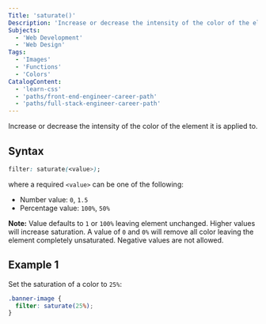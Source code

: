 ```yaml
---
Title: 'saturate()'
Description: 'Increase or decrease the intensity of the color of the element it is applied to.'
Subjects:
  - 'Web Development'
  - 'Web Design'
Tags:
  - 'Images'
  - 'Functions'
  - 'Colors'
CatalogContent:
  - 'learn-css'
  - 'paths/front-end-engineer-career-path'
  - 'paths/full-stack-engineer-career-path'
---
```


Increase or decrease the intensity of the color of the element it is applied to.

## Syntax

```css
filter: saturate(<value>);
```

where a required `<value>` can be one of the following:

- Number value: `0`, `1.5`
- Percentage value: `100%`, `50%`

**Note:** Value defaults to `1` or `100%` leaving element unchanged. Higher values will increase saturation. A value of `0` and `0%` will remove all color leaving the element completely unsaturated. Negative values are not allowed.

## Example 1

Set the saturation of a color to `25%`:

```css
.banner-image {
  filter: saturate(25%);
}
```

